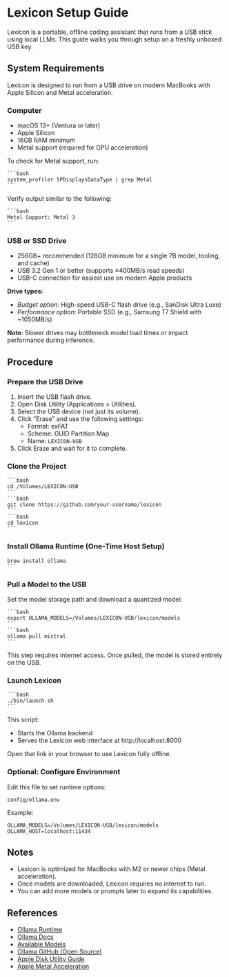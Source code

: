 # Lexicon Setup Guide

Lexicon is a portable, offline coding assistant that runs from a USB stick using local LLMs. This guide walks you through setup on a freshly unboxed USB key.

## System Requirements

Lexicon is designed to run from a USB drive on modern MacBooks with Apple Silicon and Metal acceleration.

### Computer

- macOS 13+ (Ventura or later)
- Apple Silicon
- 16GB RAM minimum
- Metal support (required for GPU acceleration)

To check for Metal support, run:

    ```bash
    system_profiler SPDisplaysDataType | grep Metal
    ```

Verify output similar to the following:

    ```bash
    Metal Support: Metal 3
    ```

### USB or SSD Drive

- 256GB+ recommended (128GB minimum for a single 7B model, tooling, and cache)
- USB 3.2 Gen 1 or better (supports ≥400MB/s read speeds)
- USB-C connection for easiest use on modern Apple products

**Drive types:**

- *Budget option*: High-speed USB-C flash drive (e.g., SanDisk Ultra Luxe)
- *Performance option*: Portable SSD (e.g., Samsung T7 Shield with ~1050MB/s)

**Note**: Slower drives may bottleneck model load times or impact performance during inference.

## Procedure

### Prepare the USB Drive

1. Insert the USB flash drive.
2. Open Disk Utility (Applications > Utilities).
3. Select the USB device (not just its volume).
4. Click "Erase" and use the following settings:
    - Format: exFAT
    - Scheme: GUID Partition Map
    - Name: `LEXICON-USB`
5. Click Erase and wait for it to complete.

### Clone the Project

    ```bash
    cd /Volumes/LEXICON-USB
    ```
    ```bash
    git clone https://github.com/your-username/lexicon
    ```
    ```bash
    cd lexicon
    ```

### Install Ollama Runtime (One-Time Host Setup)

    brew install ollama
    ```

### Pull a Model to the USB

Set the model storage path and download a quantized model:

    ```bash
    export OLLAMA_MODELS=/Volumes/LEXICON-USB/lexicon/models
    ```
    ```bash
    ollama pull mistral
    ```

This step requires internet access. Once pulled, the model is stored entirely on the USB.

### Launch Lexicon

    ```bash
    ./bin/launch.sh
    ```

This script:
- Starts the Ollama backend
- Serves the Lexicon web interface at http://localhost:8000

Open that link in your browser to use Lexicon fully offline.

### Optional: Configure Environment

Edit this file to set runtime options:

    config/ollama.env

Example:

    OLLAMA_MODELS=/Volumes/LEXICON-USB/lexicon/models
    OLLAMA_HOST=localhost:11434

## Notes

- Lexicon is optimized for MacBooks with M2 or newer chips (Metal acceleration).
- Once models are downloaded, Lexicon requires no internet to run.
- You can add more models or prompts later to expand its capabilities.

## References

- [Ollama Runtime](https://ollama.com)
- [Ollama Docs](https://ollama.com/library)
- [Available Models](https://ollama.com/library)
- [Ollama GitHub (Open Source)](https://github.com/ollama/ollama)
- [Apple Disk Utility Guide](https://support.apple.com/guide/disk-utility/erase-and-reformat-storage-devices-dskutl14079/mac)
- [Apple Metal Acceleration](https://developer.apple.com/metal/)

